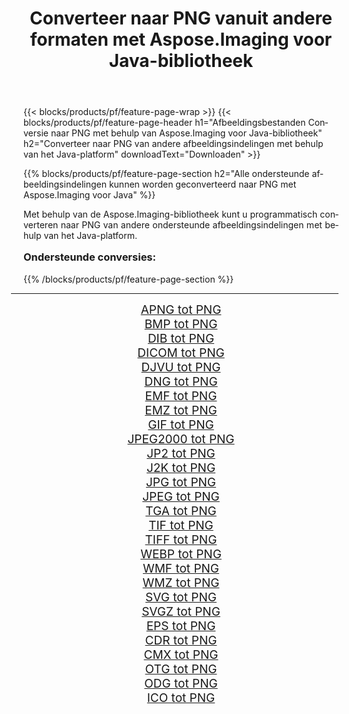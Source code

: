 ﻿---
title: Converteer naar PNG vanuit andere formaten met Aspose.Imaging voor Java-bibliotheek 
weight: 3920
url: /nl/java/conversion/to/png/ 
lang: nl
langdirlevel: 2
locales: zh-hans,ja,it,ru,de,es,fr,nl,id,lt,pl,pt,vi,tr,ko,zh-hant,ar,hi,th,sv,cs,uk,he
description: Met Aspose.Imaging kunt u met Java converteren naar PNG vanuit andere formaten
---

{{< blocks/products/pf/feature-page-wrap >}}
{{< blocks/products/pf/feature-page-header h1="Afbeeldingsbestanden Conversie naar PNG met behulp van Aspose.Imaging voor Java-bibliotheek" h2="Converteer naar PNG van andere afbeeldingsindelingen met behulp van het Java-platform" downloadText="Downloaden" >}}


{{% blocks/products/pf/feature-page-section  h2="Alle ondersteunde afbeeldingsindelingen kunnen worden geconverteerd naar PNG met Aspose.Imaging voor Java" %}}
<p align=justify>Met behulp van de Aspose.Imaging-bibliotheek kunt u programmatisch converteren naar PNG van andere ondersteunde afbeeldingsindelingen met behulp van het Java-platform.</p>
<h3 style="margin-top:16px;">
Ondersteunde conversies:
</h3>
{{% /blocks/products/pf/feature-page-section %}}
<div class="container-fluid productfamilypage bg-gray">
    <div class="convertypes bg-gray agp-content section">
        <div class="container">
		<hr style="margin-left:-20px;"/>
		<div class="row other-converters" style="gap: 10px;font-size: 19px;text-align:center;">
		    <div class='col-md-3 other-converter remove-lp remove-rp'><a href="/imaging/nl/java/conversion/apng-to-png/" style="padding:15px;">APNG tot PNG</a></div>
<div class='col-md-3 other-converter remove-lp remove-rp'><a href="/imaging/nl/java/conversion/bmp-to-png/" style="padding:15px;">BMP tot PNG</a></div>
<div class='col-md-3 other-converter remove-lp remove-rp'><a href="/imaging/nl/java/conversion/dib-to-png/" style="padding:15px;">DIB tot PNG</a></div>
<div class='col-md-3 other-converter remove-lp remove-rp'><a href="/imaging/nl/java/conversion/dicom-to-png/" style="padding:15px;">DICOM tot PNG</a></div>
<div class='col-md-3 other-converter remove-lp remove-rp'><a href="/imaging/nl/java/conversion/djvu-to-png/" style="padding:15px;">DJVU tot PNG</a></div>
<div class='col-md-3 other-converter remove-lp remove-rp'><a href="/imaging/nl/java/conversion/dng-to-png/" style="padding:15px;">DNG tot PNG</a></div>
<div class='col-md-3 other-converter remove-lp remove-rp'><a href="/imaging/nl/java/conversion/emf-to-png/" style="padding:15px;">EMF tot PNG</a></div>
<div class='col-md-3 other-converter remove-lp remove-rp'><a href="/imaging/nl/java/conversion/emz-to-png/" style="padding:15px;">EMZ tot PNG</a></div>
<div class='col-md-3 other-converter remove-lp remove-rp'><a href="/imaging/nl/java/conversion/gif-to-png/" style="padding:15px;">GIF tot PNG</a></div>
<div class='col-md-3 other-converter remove-lp remove-rp'><a href="/imaging/nl/java/conversion/jpeg2000-to-png/" style="padding:15px;">JPEG2000 tot PNG</a></div>
<div class='col-md-3 other-converter remove-lp remove-rp'><a href="/imaging/nl/java/conversion/jp2-to-png/" style="padding:15px;">JP2 tot PNG</a></div>
<div class='col-md-3 other-converter remove-lp remove-rp'><a href="/imaging/nl/java/conversion/j2k-to-png/" style="padding:15px;">J2K tot PNG</a></div>
<div class='col-md-3 other-converter remove-lp remove-rp'><a href="/imaging/nl/java/conversion/jpg-to-png/" style="padding:15px;">JPG tot PNG</a></div>
<div class='col-md-3 other-converter remove-lp remove-rp'><a href="/imaging/nl/java/conversion/jpeg-to-png/" style="padding:15px;">JPEG tot PNG</a></div>
<div class='col-md-3 other-converter remove-lp remove-rp'><a href="/imaging/nl/java/conversion/tga-to-png/" style="padding:15px;">TGA tot PNG</a></div>
<div class='col-md-3 other-converter remove-lp remove-rp'><a href="/imaging/nl/java/conversion/tif-to-png/" style="padding:15px;">TIF tot PNG</a></div>
<div class='col-md-3 other-converter remove-lp remove-rp'><a href="/imaging/nl/java/conversion/tiff-to-png/" style="padding:15px;">TIFF tot PNG</a></div>
<div class='col-md-3 other-converter remove-lp remove-rp'><a href="/imaging/nl/java/conversion/webp-to-png/" style="padding:15px;">WEBP tot PNG</a></div>
<div class='col-md-3 other-converter remove-lp remove-rp'><a href="/imaging/nl/java/conversion/wmf-to-png/" style="padding:15px;">WMF tot PNG</a></div>
<div class='col-md-3 other-converter remove-lp remove-rp'><a href="/imaging/nl/java/conversion/wmz-to-png/" style="padding:15px;">WMZ tot PNG</a></div>
<div class='col-md-3 other-converter remove-lp remove-rp'><a href="/imaging/nl/java/conversion/svg-to-png/" style="padding:15px;">SVG tot PNG</a></div>
<div class='col-md-3 other-converter remove-lp remove-rp'><a href="/imaging/nl/java/conversion/svgz-to-png/" style="padding:15px;">SVGZ tot PNG</a></div>
<div class='col-md-3 other-converter remove-lp remove-rp'><a href="/imaging/nl/java/conversion/eps-to-png/" style="padding:15px;">EPS tot PNG</a></div>
<div class='col-md-3 other-converter remove-lp remove-rp'><a href="/imaging/nl/java/conversion/cdr-to-png/" style="padding:15px;">CDR tot PNG</a></div>
<div class='col-md-3 other-converter remove-lp remove-rp'><a href="/imaging/nl/java/conversion/cmx-to-png/" style="padding:15px;">CMX tot PNG</a></div>
<div class='col-md-3 other-converter remove-lp remove-rp'><a href="/imaging/nl/java/conversion/otg-to-png/" style="padding:15px;">OTG tot PNG</a></div>
<div class='col-md-3 other-converter remove-lp remove-rp'><a href="/imaging/nl/java/conversion/odg-to-png/" style="padding:15px;">ODG tot PNG</a></div>
<div class='col-md-3 other-converter remove-lp remove-rp'><a href="/imaging/nl/java/conversion/ico-to-png/" style="padding:15px;">ICO tot PNG</a></div>
                </div>
        </div>
    </div>
</div>
<br/>

